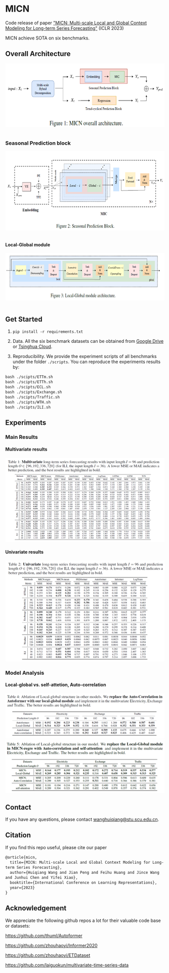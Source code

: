 # MICN
Code release of paper ["MICN: Multi-scale Local and Global Context Modeling for Long-term Series Forecasting"](https://openreview.net/pdf?id=zt53IDUR1U) (ICLR 2023)

MICN achieve SOTA on six benchmarks.

##  Overall Architecture
<p align="center">
<img src=".\img\overall.png" height = "202" alt="" align=center />
<br><br>
</p>


### Seasonal Prediction block
<p align="center">
<img src=".\img\seasonal.png" height = "250" alt="" align=center />
<br><br>
</p>


#### Local-Global module
<p align="center">
<img src=".\img\local-global.png" height = "150" alt="" align=center />
<br><br>
</p>

## Get Started

1. `pip install -r requirements.txt`

2. Data. All the six benchmark datasets can be obtained from [Google Drive](https://drive.google.com/file/d/1CC4ZrUD4EKncndzgy5PSTzOPSqcuyqqj/view?usp=sharing) or [Tsinghua Cloud](https://cloud.tsinghua.edu.cn/f/b8f4a78a39874ac9893e/?dl=1).

3. Reproducibility. We provide the experiment scripts of all benchmarks under the folder `./scripts`. You can reproduce the experiments results by:

```
bash ./scipts/ETTm.sh
bash ./scipts/ETTh.sh
bash ./scipts/ECL.sh
bash ./scipts/Exchange.sh
bash ./scipts/Traffic.sh
bash ./scipts/WTH.sh
bash ./scipts/ILI.sh
```

## Experiments
### Main Results
#### Multivariate results
![arch](./img/multi_results.png)

#### Univariate results
![arch](./img/uni_results.png)

### Model Analysis
#### Local-global vs. self-attetion, Auto-correlation
![arch](./img/local-global-analysis1.png)
![arch](./img/local-global-analysis2.png)

## Contact
If you have any questions, please contact wanghuiqiang@stu.scu.edu.cn.

## Citation
If you find this repo useful, please cite our paper
```
@article{micn,
  title={MICN: Multi-scale Local and Global Context Modeling for Long-term Series Forecasting},
  author={Huiqiang Wang and Jian Peng and Feihu Huang and Jince Wang and Junhui Chen and Yifei Xiao},
  booktitle={International Conference on Learning Representations},
  year={2023}
}
```


## Acknowledgement

We appreciate the following github repos a lot for their valuable code base or datasets:

https://github.com/thuml/Autoformer

https://github.com/zhouhaoyi/Informer2020

https://github.com/zhouhaoyi/ETDataset

https://github.com/laiguokun/multivariate-time-series-data
